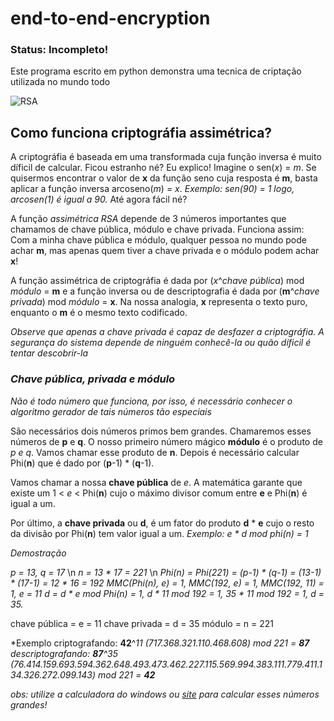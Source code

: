 # end-to-end-encryption

### Status: Incompleto!

Este programa escrito em python demonstra uma tecnica de criptação utilizada no mundo todo 

![RSA](https://github.com/EduFreit4s/end-to-end-encryption/blob/master/images/home.PNG)

## Como funciona criptográfia assimétrica?

A criptográfia é baseada em uma transformada cuja função inversa é muito díficil de calcular. Ficou estranho né? Eu explico! Imagine o sen(*x*) = *m*. Se quisermos encontrar o valor de **x** da função seno cuja resposta é **m**, basta aplicar a função inversa arcoseno(*m*) = *x*. *Exemplo: sen(90) = 1 logo, arcosen(1) é igual a 90.* Até agora fácil né?

A função *assimétrica RSA* depende de 3 números importantes que chamamos de chave pública, módulo e chave privada. Funciona assim:
Com a minha chave pública e módulo, qualquer pessoa no mundo pode achar **m**, mas apenas quem tiver a chave privada e o módulo podem achar **x**!

A função assimétrica de criptográfia é dada por (*x*^*chave pública*) mod *módulo* = **m** e a função inversa ou de descriptografia é dada por (**m**^*chave privada*) mod *módulo* = **x**. Na nossa analogia, **x** representa o texto puro, enquanto o **m** é o mesmo texto codificado.  

*Observe que apenas a chave privada é capaz de desfazer a criptográfia. A segurança do sistema depende de ninguém conhecê-la ou quão díficil é tentar descobrir-la*

### *Chave pública, privada e módulo*

*Não é todo número que funciona, por isso, é necessário conhecer o algoritmo gerador de tais números tão especiais*

São necessários dois números primos bem grandes. Chamaremos esses números de **p** e **q**. O nosso primeiro número mágico **módulo** é o produto de *p e q*. Vamos chamar esse produto de **n**.
Depois é necessário calcular Phi(**n**) que é dado por (**p**-1) * (**q**-1).

Vamos chamar a nossa **chave pública** de *e*. A matemática garante que existe um 1 < *e* < Phi(**n**) cujo o máximo divisor comum entre **e** e Phi(**n**) é igual a um.

Por último, a **chave privada** ou **d**, é um fator do produto **d** * **e** cujo o resto da divisão por Phi(**n**) tem valor igual a um. *Exemplo: e * d mod phi(n) = 1*

*Demostração*

*p = 13, q = 17* \n
*n = 13 * 17 = 221* \n
*Phi(n) = Phi(221) = (p-1) * (q-1) = (13-1) * (17-1) =  12 * 16 = 192*
*MMC(Phi(n), e) = 1, MMC(192, e) = 1, MMC(192, 11) = 1, e = 11*
*d = d * e mod Phi(n) = 1, d * 11 mod 192 = 1, 35 * 11 mod 192 = 1, d = 35.*

chave pública = e = 11
chave privada = d = 35
módulo = n = 221

*Exemplo criptografando: **42**^*11 (717.368.321.110.468.608) mod 221 = **87***
*descriptografando: **87**^35 (76.414.159.693.594.362.648.493.473.462.227.115.569.994.383.111.779.411.134.326.272.099.143) mod 221 = **42***

*obs: utilize a calculadora do windows ou [site](https://www.wolframalpha.com/) para calcular esses números grandes!*



